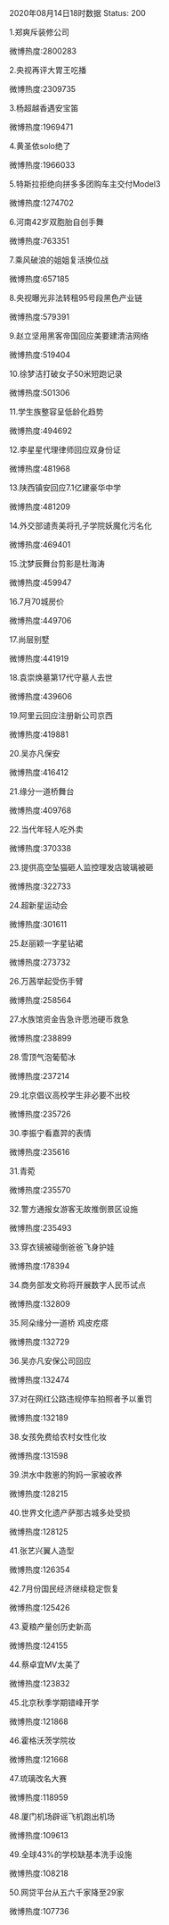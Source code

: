 2020年08月14日18时数据
Status: 200

1.郑爽斥装修公司

微博热度:2800283

2.央视再评大胃王吃播

微博热度:2309735

3.杨超越香遇安宝笛

微博热度:1969471

4.黄圣依solo绝了

微博热度:1966033

5.特斯拉拒绝向拼多多团购车主交付Model3

微博热度:1274702

6.河南42岁双胞胎自创手舞

微博热度:763351

7.乘风破浪的姐姐复活换位战

微博热度:657185

8.央视曝光非法转租95号段黑色产业链

微博热度:579391

9.赵立坚用黑客帝国回应美要建清洁网络

微博热度:519404

10.徐梦洁打破女子50米短跑记录

微博热度:501306

11.学生族整容呈低龄化趋势

微博热度:494692

12.李星星代理律师回应双身份证

微博热度:481968

13.陕西镇安回应7.1亿建豪华中学

微博热度:481209

14.外交部谴责美将孔子学院妖魔化污名化

微博热度:469401

15.沈梦辰舞台剪影是杜海涛

微博热度:459947

16.7月70城房价

微博热度:449706

17.尚层别墅

微博热度:441919

18.袁崇焕墓第17代守墓人去世

微博热度:439606

19.阿里云回应注册新公司京西

微博热度:419881

20.吴亦凡保安

微博热度:416412

21.缘分一道桥舞台

微博热度:409768

22.当代年轻人吃外卖

微博热度:370338

23.提供高空坠猫砸人监控理发店玻璃被砸

微博热度:322733

24.超新星运动会

微博热度:301611

25.赵丽颖一字星钻裙

微博热度:273732

26.万茜举起受伤手臂

微博热度:258564

27.水族馆资金告急许愿池硬币救急

微博热度:238899

28.雪顶气泡葡萄冰

微博热度:237214

29.北京倡议高校学生非必要不出校

微博热度:235726

30.李振宁看嘉羿的表情

微博热度:235616

31.青菀

微博热度:235570

32.警方通报女游客无故推倒景区设施

微博热度:235493

33.穿衣镜被碰倒爸爸飞身护娃

微博热度:178394

34.商务部发文称将开展数字人民币试点

微博热度:132809

35.阿朵缘分一道桥 鸡皮疙瘩

微博热度:132729

36.吴亦凡安保公司回应

微博热度:132474

37.对在网红公路违规停车拍照者予以重罚

微博热度:132189

38.女孩免费给农村女性化妆

微博热度:131598

39.洪水中救崽的狗妈一家被收养

微博热度:128215

40.世界文化遗产萨那古城多处受损

微博热度:128125

41.张艺兴翼人造型

微博热度:126354

42.7月份国民经济继续稳定恢复

微博热度:125426

43.夏粮产量创历史新高

微博热度:124155

44.蔡卓宜MV太美了

微博热度:123832

45.北京秋季学期错峰开学

微博热度:121868

46.霍格沃茨学院妆

微博热度:121668

47.琉璃改名大赛

微博热度:118959

48.厦门机场辟谣飞机跑出机场

微博热度:109613

49.全球43%的学校缺基本洗手设施

微博热度:108218

50.网贷平台从五六千家降至29家

微博热度:107736

